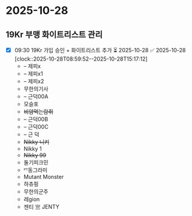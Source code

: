 # 2025-10-28
## 19Kr 부맹 화이트리스트 관리
- [x] 09:30 19Kr 가입 승인 + 화이트리스트 추가 ⏳ 2025-10-28 ✅ 2025-10-28
      [clock::2025-10-28T08:59:52--2025-10-28T15:17:12]
	- – 제피x
	- – 제피x1
	- – 제피x2
	- 무한의기사
	- – 근덕00A
	- 모슬포
	- ~~비얌먹는람쥐~~
	- – 근덕00B
	- – 근덕00C
	- – 근 덕
	- ~~Nikky 니키~~
	- Nikky 1
	- ~~Nikky 99~~
	- 둘기피크민
	- ᴾᵀ동그라미
	- Mutant Monster
	- 하츄핑
	- 무한의군주
	- 레gion
	- 젠티 亗 JENTY